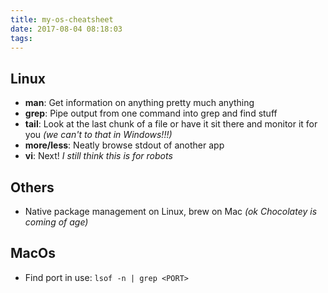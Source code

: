 ```yaml
---
title: my-os-cheatsheet
date: 2017-08-04 08:18:03
tags:
---
```



## Linux 

* **man**: Get information on anything pretty much anything
* **grep**: Pipe output from one command into grep and find stuff
* **tail**: Look at the last chunk of a file or have it sit there and monitor it for you _(we can't to that in Windows!!!)_
* **more/less**: Neatly browse stdout of another app
* **vi**: Next! _I still think this is for robots_

## Others

* Native package management on Linux, brew on Mac _(ok Chocolatey is coming of age)_


## MacOs

* Find port in use: `lsof -n | grep <PORT>`


